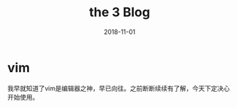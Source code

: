 ﻿---
layout: post
title: the 3 Blog 
date: 2018-11-01
---
# vim
我早就知道了vim是编辑器之神，早已向往。之前断断续续有了解，今天下定决心开始使用。
